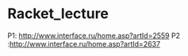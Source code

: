 # Racket_lecture
P1: http://www.interface.ru/home.asp?artId=2559
P2 :http://www.interface.ru/home.asp?artId=2637
